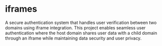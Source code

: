 # iframes
A secure authentication system that handles user verification between two domains using iframe integration. This project enables seamless user authentication where the host domain shares user data with a child domain through an iframe while maintaining data security and user privacy.
